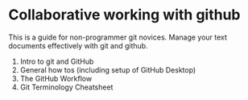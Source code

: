 # Collaborative working with github

This is a guide for non-programmer git novices. Manage your text documents effectively with git and github.


1. Intro to git and GitHub
2. General how tos (including setup of GitHub Desktop)
3. The GitHub Workflow
4. Git Terminology Cheatsheet
